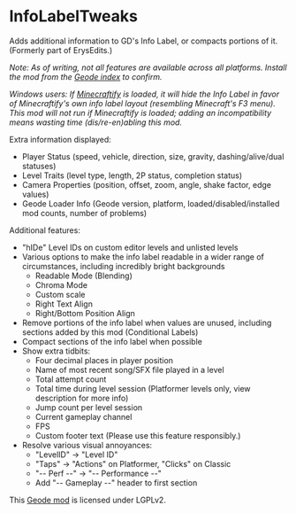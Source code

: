 # InfoLabelTweaks

Adds additional information to GD's Info Label, or compacts portions of it. (Formerly part of ErysEdits.)

*Note: As of writing, not all features are available across all platforms. Install the mod from the [Geode index](https://geode-sdk.org/mods/raydeeux.infolabeltweaks) to confirm.*

*Windows users: If [Minecraftify](mod:zalphalaneous.minecraftify) is loaded, it will hide the Info Label in favor of Minecraftify's own info label layout (resembling Minecraft's F3 menu). This mod will not run if Minecraftify is loaded; adding an incompatibility means wasting time (dis/re-en)abling this mod.*

Extra information displayed:
* Player Status (speed, vehicle, direction, size, gravity, dashing/alive/dual statuses)
* Level Traits (level type, length, 2P status, completion status)
* Camera Properties (position, offset, zoom, angle, shake factor, edge values)
* Geode Loader Info (Geode version, platform, loaded/disabled/installed mod counts, number of problems)

Additional features:
* "hIDe" Level IDs on custom editor levels and unlisted levels
* Various options to make the info label readable in a wider range of circumstances, including incredibly bright backgrounds
    * Readable Mode (Blending)
    * Chroma Mode
    * Custom scale
    * Right Text Align
    * Right/Bottom Position Align
* Remove portions of the info label when values are unused, including sections added by this mod (Conditional Labels)
* Compact sections of the info label when possible
* Show extra tidbits:
    * Four decimal places in player position
    * Name of most recent song/SFX file played in a level
    * Total attempt count
    * Total time during level session (Platformer levels only, view description for more info)
    * Jump count per level session
    * Current gameplay channel
    * FPS
    * Custom footer text (Please use this feature responsibly.)
* Resolve various visual annoyances:
    * "LevelID" -> "Level ID"
    * "Taps" -> "Actions" on Platformer, "Clicks" on Classic
    * "-- Perf --" -> "-- Performance --"
    * Add "-- Gameplay --" header to first section

This [Geode mod](https://geode-sdk.org) is licensed under LGPLv2.